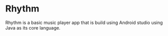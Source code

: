 # Rhythm
 Rhythm is a basic music player app that is build using Android studio using Java as its core language.
